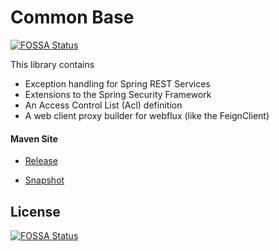 # Common Base
[![FOSSA Status](https://app.fossa.io/api/projects/git%2Bgithub.com%2Fbremersee%2Fcommon-base.svg?type=shield)](https://app.fossa.io/projects/git%2Bgithub.com%2Fbremersee%2Fcommon-base?ref=badge_shield)


This library contains

- Exception handling for Spring REST Services
- Extensions to the Spring Security Framework
- An Access Control List (Acl) definition
- A web client proxy builder for webflux (like the FeignClient)


#### Maven Site

- [Release](https://bremersee.github.io/common-base/index.html)

- [Snapshot](https://nexus.bremersee.org/repository/maven-sites/common-base/1.3.4-SNAPSHOT/index.html)


## License
[![FOSSA Status](https://app.fossa.io/api/projects/git%2Bgithub.com%2Fbremersee%2Fcommon-base.svg?type=large)](https://app.fossa.io/projects/git%2Bgithub.com%2Fbremersee%2Fcommon-base?ref=badge_large)
